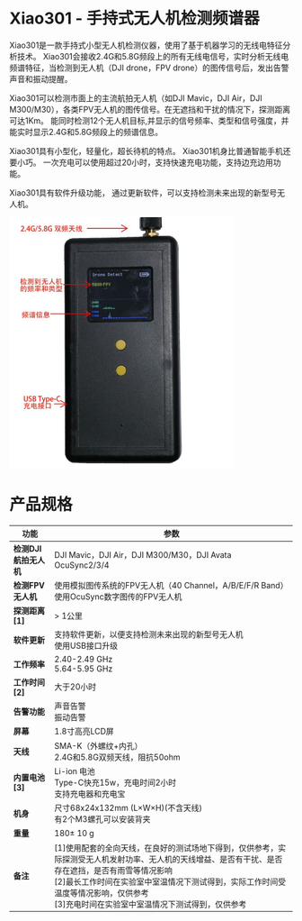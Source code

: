 #  Xiao301 - 手持式无人机检测频谱器

Xiao301是一款手持式小型无人机检测仪器，使用了基于机器学习的无线电特征分析技术。 Xiao301会接收2.4G和5.8G频段上的所有无线电信号，实时分析无线电频谱特征，当检测到无人机（DJI drone，FPV drone）的图传信号后，发出告警声音和振动提醒。

Xiao301可以检测市面上的主流航拍无人机（如DJI Mavic，DJI Air，DJI M300/M30），各类FPV无人机的图传信号。在无遮挡和干扰的情况下，探测距离可达1Km。 能同时检测12个无人机目标,并显示的信号频率、类型和信号强度，并能实时显示2.4G和5.8G频段上的频谱信息。

Xiao301具有小型化，轻量化，超长待机的特点。 Xiao301机身比普通智能手机还要小巧。 一次充电可以使用超过20小时，支持快速充电功能，支持边充边用功能。    

Xiao301具有软件升级功能， 通过更新软件，可以支持检测未来出现的新型号无人机。   

<p><img  src="../style/Xiao301_2.jpg"  width="400"/></p>


#  产品规格
|   功能    |   参数   |
| ----------- | ----------- |
|**检测DJI航拍无人机**| DJI Mavic，DJI Air，DJI M300/M30，DJI Avata<br> OcuSync2/3/4|
|**检测FPV无人机**|使用模拟图传系统的FPV无人机（40 Channel，A/B/E/F/R Band）<br>使用OcuSync数字图传的FPV无人机|
|**探测距离[1]**| > 1公里|
|**软件更新**|支持软件更新，以便支持检测未来出现的新型号无人机<br>使用USB接口升级
|**工作频率**|2.40-2.49 GHz<br>5.64-5.95 GHz|
|**工作时间[2]**|大于20小时|
|**告警功能**|声音告警<br>振动告警|
|**屏幕**| 1.8寸高亮LCD屏|
|**天线**|SMA-K（外螺纹+内孔）<br>2.4G和5.8G双频天线，阻抗50ohm|
|**内置电池[3]**|Li-ion 电池<br>Type-C快充15w，充电时间2小时<br>支持充电器和充电宝|
|**机身**|尺寸68x24x132mm (L×W×H)(不含天线)<br>有2个M3螺孔可以安装背夹
|**重量**|180± 10 g
|**备注**|[1]使用配套的全向天线，在良好的测试场地下得到，仅供参考，实际探测受无人机发射功率、无人机的天线增益、是否有干扰、是否存在遮挡，是否有雨雪等情况影响<br>[2]最长工作时间在实验室中室温情况下测试得到，实际工作时间受温度等情况影响，仅供参考<br>[3]充电时间在实验室中室温情况下测试得到，仅供参考|
